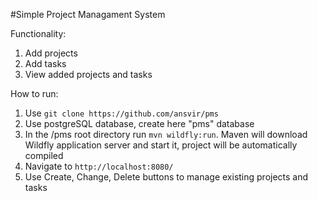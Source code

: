 #Simple Project Managament System

Functionality:

1. Add projects
2. Add tasks
3. View added projects and tasks

How to run:

1. Use `git clone https://github.com/ansvir/pms`
2. Use postgreSQL database, create here "pms" database
3. In the /pms root directory run `mvn wildfly:run`. Maven will download Wildfly application server and start it, project will be automatically compiled
4. Navigate to `http://localhost:8080/`
5. Use Create, Change, Delete buttons to manage existing projects and tasks
